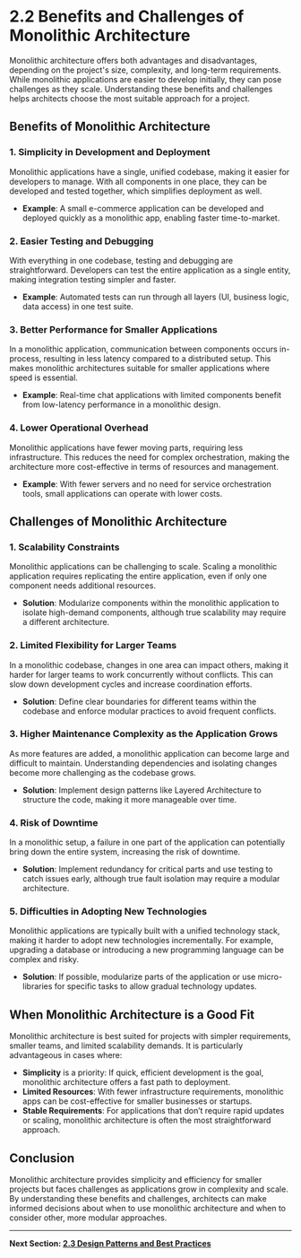 
# 2.2 Benefits and Challenges of Monolithic Architecture

Monolithic architecture offers both advantages and disadvantages, depending on the project's size, complexity, and long-term requirements. While monolithic applications are easier to develop initially, they can pose challenges as they scale. Understanding these benefits and challenges helps architects choose the most suitable approach for a project.

## Benefits of Monolithic Architecture

### 1. Simplicity in Development and Deployment
Monolithic applications have a single, unified codebase, making it easier for developers to manage. With all components in one place, they can be developed and tested together, which simplifies deployment as well.

- **Example**: A small e-commerce application can be developed and deployed quickly as a monolithic app, enabling faster time-to-market.

### 2. Easier Testing and Debugging
With everything in one codebase, testing and debugging are straightforward. Developers can test the entire application as a single entity, making integration testing simpler and faster.

- **Example**: Automated tests can run through all layers (UI, business logic, data access) in one test suite.

### 3. Better Performance for Smaller Applications
In a monolithic application, communication between components occurs in-process, resulting in less latency compared to a distributed setup. This makes monolithic architectures suitable for smaller applications where speed is essential.

- **Example**: Real-time chat applications with limited components benefit from low-latency performance in a monolithic design.

### 4. Lower Operational Overhead
Monolithic applications have fewer moving parts, requiring less infrastructure. This reduces the need for complex orchestration, making the architecture more cost-effective in terms of resources and management.

- **Example**: With fewer servers and no need for service orchestration tools, small applications can operate with lower costs.

## Challenges of Monolithic Architecture

### 1. Scalability Constraints
Monolithic applications can be challenging to scale. Scaling a monolithic application requires replicating the entire application, even if only one component needs additional resources.

- **Solution**: Modularize components within the monolithic application to isolate high-demand components, although true scalability may require a different architecture.

### 2. Limited Flexibility for Larger Teams
In a monolithic codebase, changes in one area can impact others, making it harder for larger teams to work concurrently without conflicts. This can slow down development cycles and increase coordination efforts.

- **Solution**: Define clear boundaries for different teams within the codebase and enforce modular practices to avoid frequent conflicts.

### 3. Higher Maintenance Complexity as the Application Grows
As more features are added, a monolithic application can become large and difficult to maintain. Understanding dependencies and isolating changes become more challenging as the codebase grows.

- **Solution**: Implement design patterns like Layered Architecture to structure the code, making it more manageable over time.

### 4. Risk of Downtime
In a monolithic setup, a failure in one part of the application can potentially bring down the entire system, increasing the risk of downtime.

- **Solution**: Implement redundancy for critical parts and use testing to catch issues early, although true fault isolation may require a modular architecture.

### 5. Difficulties in Adopting New Technologies
Monolithic applications are typically built with a unified technology stack, making it harder to adopt new technologies incrementally. For example, upgrading a database or introducing a new programming language can be complex and risky.

- **Solution**: If possible, modularize parts of the application or use micro-libraries for specific tasks to allow gradual technology updates.

## When Monolithic Architecture is a Good Fit

Monolithic architecture is best suited for projects with simpler requirements, smaller teams, and limited scalability demands. It is particularly advantageous in cases where:

- **Simplicity** is a priority: If quick, efficient development is the goal, monolithic architecture offers a fast path to deployment.
- **Limited Resources**: With fewer infrastructure requirements, monolithic apps can be cost-effective for smaller businesses or startups.
- **Stable Requirements**: For applications that don’t require rapid updates or scaling, monolithic architecture is often the most straightforward approach.

## Conclusion

Monolithic architecture provides simplicity and efficiency for smaller projects but faces challenges as applications grow in complexity and scale. By understanding these benefits and challenges, architects can make informed decisions about when to use monolithic architecture and when to consider other, more modular approaches.

---

**Next Section: [2.3 Design Patterns and Best Practices](2.3_design_patterns_and_best_practices.md)**